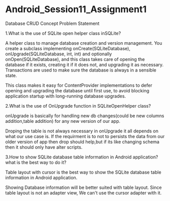 # Android_Session11_Assignment1
Database CRUD Concept
Problem Statement

1.What is the use of SQLite open helper class inSQLite?

A helper class to manage database creation and version management.
You create a subclass implementing onCreate(SQLiteDatabase), onUpgrade(SQLiteDatabase, int, int) and optionally onOpen(SQLiteDatabase), and this class takes care of opening the database if it exists, creating it if it does not, and upgrading it as necessary. Transactions are used to make sure the database is always in a sensible state.

This class makes it easy for ContentProvider implementations to defer opening and upgrading the database until first use, to avoid blocking application startup with long-running database upgrades.

2.What is the use of OnUpgrade function in SQLiteOpenHelper class?

onUpgrade is basically for handling new db changes(could be new columns addition,table addition) for any new version of our app.

Droping the table is not always necessary in onUpgrade it all depends on what our use case is. If the requirment is to not to persists the data from our older version of app then drop should help,but if its like changing schema then it should only have alter scripts.

3.How to show SQLite database table information in Android application? what is the best
way to do it?

Table layout with cursor is the best way to show the SQLite database table information in Android application.

Showing Database information will be better suited with table layout. Since table layout is not an adapter view, We can't use the cursor adapter with it.

